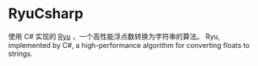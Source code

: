 # RyuCsharp

使用 C# 实现的 [Ryu](https://github.com/ulfjack/ryu) ，一个高性能浮点数转换为字符串的算法。
Ryu, implemented by C#, a high-performance algorithm for converting floats to strings.

